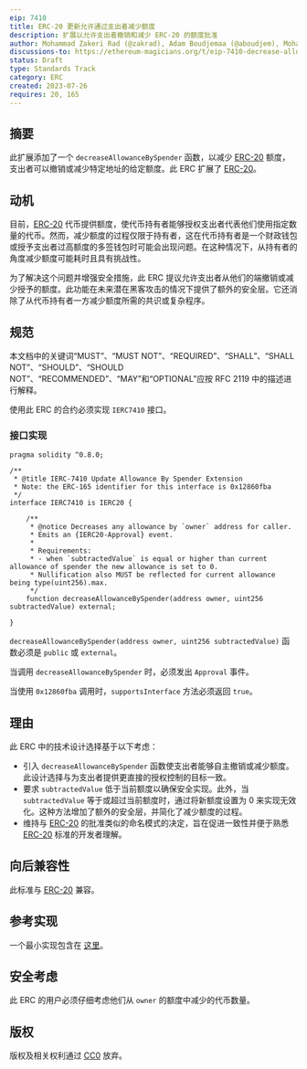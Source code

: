 ```yaml
---
eip: 7410
title: ERC-20 更新允许通过支出者减少额度
description: 扩展以允许支出者撤销和减少 ERC-20 的额度批准
author: Mohammad Zakeri Rad (@zakrad), Adam Boudjemaa (@aboudjem), Mohamad Hammoud (@mohamadhammoud)
discussions-to: https://ethereum-magicians.org/t/eip-7410-decrease-allowance-by-spender/15222
status: Draft
type: Standards Track
category: ERC
created: 2023-07-26
requires: 20, 165
---
```


## 摘要

此扩展添加了一个 `decreaseAllowanceBySpender` 函数，以减少 [ERC-20](./erc-20.md) 额度，支出者可以撤销或减少特定地址的给定额度。此 ERC 扩展了 [ERC-20](./erc-20.md)。

## 动机

目前，[ERC-20](./erc-20.md) 代币提供额度，使代币持有者能够授权支出者代表他们使用指定数量的代币。然而，减少额度的过程仅限于持有者，这在代币持有者是一个财政钱包或授予支出者过高额度的多签钱包时可能会出现问题。在这种情况下，从持有者的角度减少额度可能耗时且具有挑战性。

为了解决这个问题并增强安全措施，此 ERC 提议允许支出者从他们的端撤销或减少授予的额度。此功能在未来潜在黑客攻击的情况下提供了额外的安全层。它还消除了从代币持有者一方减少额度所需的共识或复杂程序。

## 规范

本文档中的关键词“MUST”、“MUST NOT”、“REQUIRED”、“SHALL”、“SHALL NOT”、“SHOULD”、“SHOULD NOT”、“RECOMMENDED”、“MAY”和“OPTIONAL”应按 RFC 2119 中的描述进行解释。

使用此 ERC 的合约必须实现 `IERC7410` 接口。

### 接口实现

```solidity
pragma solidity ^0.8.0;

/**
 * @title IERC-7410 Update Allowance By Spender Extension
 * Note: the ERC-165 identifier for this interface is 0x12860fba
 */
interface IERC7410 is IERC20 {

    /**
     * @notice Decreases any allowance by `owner` address for caller.
     * Emits an {IERC20-Approval} event.
     *
     * Requirements:
     * - when `subtractedValue` is equal or higher than current allowance of spender the new allowance is set to 0.
     * Nullification also MUST be reflected for current allowance being type(uint256).max.
     */
    function decreaseAllowanceBySpender(address owner, uint256 subtractedValue) external;

}
```

`decreaseAllowanceBySpender(address owner, uint256 subtractedValue)` 函数必须是 `public` 或 `external`。

当调用 `decreaseAllowanceBySpender` 时，必须发出 `Approval` 事件。

当使用 `0x12860fba` 调用时，`supportsInterface` 方法必须返回 `true`。

## 理由

此 ERC 中的技术设计选择基于以下考虑：

- 引入 `decreaseAllowanceBySpender` 函数使支出者能够自主撤销或减少额度。此设计选择与为支出者提供更直接的授权控制的目标一致。
- 要求 `subtractedValue` 低于当前额度以确保安全实现。此外，当 `subtractedValue` 等于或超过当前额度时，通过将新额度设置为 0 来实现无效化。这种方法增加了额外的安全层，并简化了减少额度的过程。
- 维持与 [ERC-20](./erc-20.md) 的批准类似的命名模式的决定，旨在促进一致性并便于熟悉 [ERC-20](./erc-20.md) 标准的开发者理解。

## 向后兼容性

此标准与 [ERC-20](./erc-20.md) 兼容。

## 参考实现

一个最小实现包含在 [这里](../assets/eip-7410/ERC7410.sol)。

## 安全考虑

此 ERC 的用户必须仔细考虑他们从 `owner` 的额度中减少的代币数量。

## 版权

版权及相关权利通过 [CC0](../LICENSE.md) 放弃。